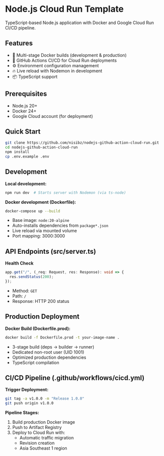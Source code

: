 # Node.js Cloud Run Template

TypeScript-based Node.js application with Docker and Google Cloud Run CI/CD pipeline.

## Features

- 🐳 Multi-stage Docker builds (development & production)
- 🔄 GitHub Actions CI/CD for Cloud Run deployments
- ⚙️ Environment configuration management
- 🔥 Live reload with Nodemon in development
- 📦 TypeScript support

## Prerequisites

- Node.js 20+
- Docker 24+
- Google Cloud account (for deployment)

## Quick Start

```bash
git clone https://github.com/nisibz/nodejs-github-action-cloud-run.git
cd nodejs-github-action-cloud-run
npm install
cp .env.example .env
```

## Development

**Local development:**

```bash
npm run dev  # Starts server with Nodemon (via ts-node)
```

**Docker development (Dockerfile):**

```bash
docker-compose up --build
```

- Base image: `node:20-alpine`
- Auto-installs dependencies from `package*.json`
- Live reload via mounted volume
- Port mapping: 3000:3000

## API Endpoints (src/server.ts)

**Health Check**

```typescript
app.get("/", (_req: Request, res: Response): void => {
  res.sendStatus(200);
});
```

- Method: `GET`
- Path: `/`
- Response: HTTP 200 status

## Production Deployment

**Docker Build (Dockerfile.prod):**

```bash
docker build -f Dockerfile.prod -t your-image-name .
```

- 3-stage build (deps → builder → runner)
- Dedicated non-root user (UID 1001)
- Optimized production dependencies
- TypeScript compilation

## CI/CD Pipeline (.github/workflows/cicd.yml)

**Trigger Deployment:**

```bash
git tag -a v1.0.0 -m "Release 1.0.0"
git push origin v1.0.0
```

**Pipeline Stages:**

1. Build production Docker image
2. Push to Artifact Registry
3. Deploy to Cloud Run with:
   - Automatic traffic migration
   - Revision creation
   - Asia Southeast 1 region

